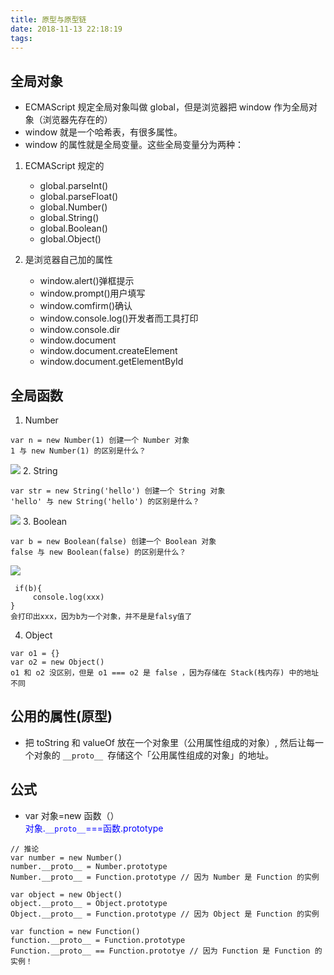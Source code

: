 ```yaml
---
title: 原型与原型链
date: 2018-11-13 22:18:19
tags:
---
```

## 全局对象

- ECMAScript 规定全局对象叫做 global，但是浏览器把 window 作为全局对象（浏览器先存在的）
- window 就是一个哈希表，有很多属性。
- window 的属性就是全局变量。这些全局变量分为两种：

1. ECMAScript 规定的

    - global.parseInt()
    - global.parseFloat()
    - global.Number()
    - global.String()
    - global.Boolean()
    - global.Object()

2. 是浏览器自己加的属性
   
    - window.alert()弹框提示
    - window.prompt()用户填写
    - window.comfirm()确认
    - window.console.log()开发者而工具打印
    - window.console.dir
    - window.document
    - window.document.createElement
    - window.document.getElementById

## 全局函数

1. Number
```  
var n = new Number(1) 创建一个 Number 对象
1 与 new Number(1) 的区别是什么？
```
![](https://i.loli.net/2018/11/13/5beae6fad2c5e.png)
2. String
```
var str = new String('hello') 创建一个 String 对象
'hello' 与 new String('hello') 的区别是什么？
```
![](https://upload-images.jianshu.io/upload_images/9617841-14be71b1a6d408f0.png?imageMogr2/auto-orient/strip%7CimageView2/2/w/1240)
3. Boolean
```
var b = new Boolean(false) 创建一个 Boolean 对象
false 与 new Boolean(false) 的区别是什么？
```
![](https://i.loli.net/2018/11/13/5beae746e3a34.png)

```
 if(b){
     console.log(xxx)
}
会打印出xxx，因为b为一个对象，并不是是falsy值了
```
4. Object
```
var o1 = {}
var o2 = new Object()
o1 和 o2 没区别，但是 o1 === o2 是 false ，因为存储在 Stack(栈内存) 中的地址不同
```

## 公用的属性(原型)

- 把 toString 和 valueOf 放在一个对象里（公用属性组成的对象）,
然后让每一个对象的 `__proto__ `存储这个「公用属性组成的对象」的地址。

## 公式

- var 对象=new 函数（）<br>
<font color="blue">对象.`__proto__`===函数.prototype</font>

```
// 推论
var number = new Number()
number.__proto__ = Number.prototype
Number.__proto__ = Function.prototype // 因为 Number 是 Function 的实例

var object = new Object()
object.__proto__ = Object.prototype
Object.__proto__ = Function.prototype // 因为 Object 是 Function 的实例

var function = new Function()
function.__proto__ = Function.prototype
Function.__proto__ == Function.prototye // 因为 Function 是 Function 的实例！

```